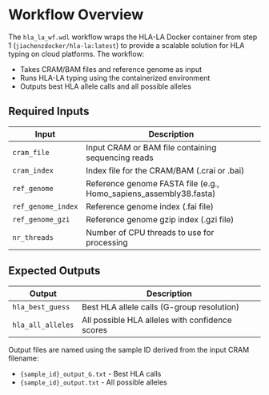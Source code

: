 # Workflow Overview

The `hla_la_wf.wdl` workflow wraps the HLA-LA Docker container from step 1 (`jiachenzdocker/hla-la:latest`) to provide a scalable solution for HLA typing on cloud platforms. The workflow:

- Takes CRAM/BAM files and reference genome as input
- Runs HLA-LA typing using the containerized environment
- Outputs best HLA allele calls and all possible alleles


## Required Inputs

| Input | Description |
| --- | --- |
| `cram_file` | Input CRAM or BAM file containing sequencing reads |
| `cram_index` | Index file for the CRAM/BAM (.crai or .bai) |
| `ref_genome` | Reference genome FASTA file (e.g., Homo_sapiens_assembly38.fasta) |
|`ref_genome_index` | Reference genome index (.fai file) |
| `ref_genome_gzi` | Reference genome gzip index (.gzi file) |
| `nr_threads` | Number of CPU threads to use for processing |

## Expected Outputs

| Output | Description |
| --- | --- |
| `hla_best_guess` | Best HLA allele calls (G-group resolution) |
| `hla_all_alleles` | All possible HLA alleles with confidence scores |

Output files are named using the sample ID derived from the input CRAM filename:

- `{sample_id}_output_G.txt` - Best HLA calls
- `{sample_id}_output.txt` - All possible alleles
